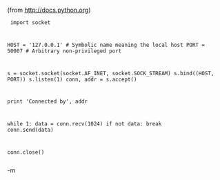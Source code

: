 (from <a href="http://docs.python.org">http://docs.python.org</a>)<br/>
<code><pre>
import socket

HOST = '127.0.0.1'      # Symbolic name meaning the local host
PORT = 50007            # Arbitrary non-privileged port

s = socket.socket(socket.AF_INET, socket.SOCK_STREAM)
s.bind((HOST, PORT))
s.listen(1)
conn, addr = s.accept()

print 'Connected by', addr

while 1:
        data = conn.recv(1024)
        if not data:
                break
        conn.send(data)

conn.close()
</pre></code>
-m